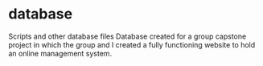 # database
Scripts and other database files
Database created for a group capstone project in which the group and I created a fully functioning website to hold an online management system. 
